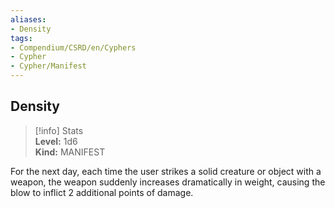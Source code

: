 ```yaml
---
aliases:
- Density
tags:
- Compendium/CSRD/en/Cyphers
- Cypher
- Cypher/Manifest
---
```


  
## Density  
>[!info] Stats  
> **Level:** 1d6  
> **Kind:** MANIFEST
  
For the next day, each time the user strikes a solid creature or object with a weapon, the weapon suddenly increases dramatically in weight, causing the blow to inflict 2 additional points of damage.